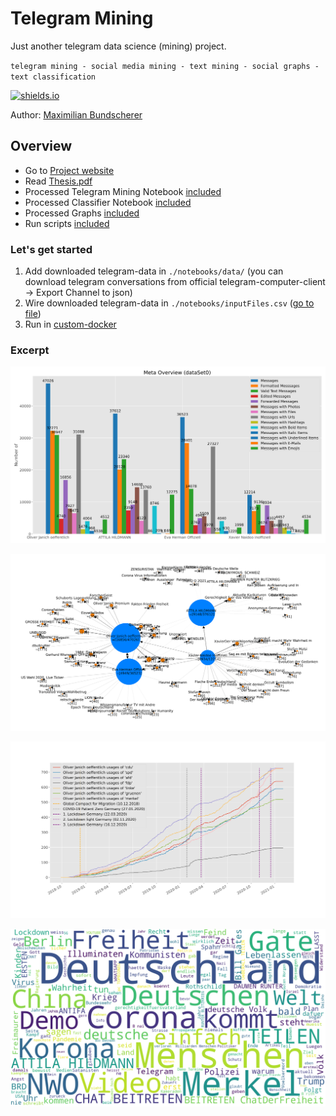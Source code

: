 # Telegram Mining

Just another telegram data science (mining) project.

``telegram mining - social media mining - text mining - social graphs - text classification``

[![shields.io](https://img.shields.io/badge/license-Apache2-blue.svg)](http://www.apache.org/licenses/LICENSE-2.0.txt)

Author: [Maximilian Bundscherer](https://bundscherer-online.de)

## Overview

- Go to [Project website](https://maxbundscherer.github.io/telegram-analysis/)
- Read [Thesis.pdf](./thesis.pdf)
- Processed Telegram Mining Notebook [included](./notebooks/Telegram.ipynb)
- Processed Classifier Notebook [included](./notebooks/Classifier.ipynb)
- Processed Graphs [included](./notebooks/output/)
- Run scripts [included](./notebooks/)

### Let's get started

1. Add downloaded telegram-data in ``./notebooks/data/`` (you can download telegram conversations from official telegram-computer-client -> Export Channel to json)
2. Wire downloaded telegram-data in ``./notebooks/inputFiles.csv`` ([go to file](./notebooks/inputFiles.csv))
3. Run in [custom-docker](./docker/)

### Excerpt

![Meta Overview](/notebooks/output/meta-overview-dataSet0.svg)

![Social Graph Example](/notebooks/output/social-graph-dataSet0-forwarded-from.svg)

![Time Plot Example](/notebooks/output/word-tracer-oliver-janich.svg)

![Word Cloud Example](/notebooks/output/wordcloud-attila-hildmann.png)
